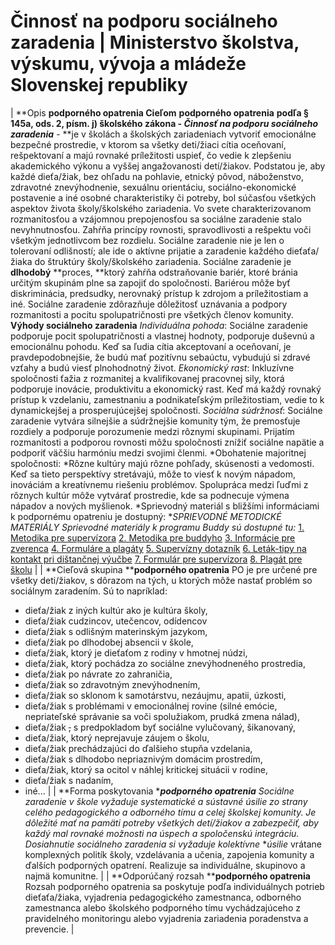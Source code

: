 # Činnosť na podporu sociálneho zaradenia | Ministerstvo školstva, výskumu, vývoja a mládeže Slovenskej republiky

|
**Opis ****podporného opatrenia**
**Cieľom**** ****podporného opatrenia**** **podľa § 145a, ods. 2, písm. j) školského zákona - *Činnosť na podporu sociálneho zaradenia*** - **je v školách a školských zariadeniach vytvoriť emocionálne bezpečné prostredie, v ktorom sa všetky deti/žiaci cítia oceňovaní, rešpektovaní a majú rovnaké príležitosti uspieť, čo vedie k zlepšeniu akademického výkonu a vyššej angažovanosti detí/žiakov. Podstatou je, aby každé dieťa/žiak, bez ohľadu na pohlavie, etnický pôvod, náboženstvo, zdravotné znevýhodnenie, sexuálnu orientáciu, sociálno-ekonomické postavenie a iné osobné charakteristiky či potreby, bol súčasťou všetkých aspektov života školy/školského zariadenia. Vo svete charakterizovanom rozmanitosťou a vzájomnou prepojenosťou sa sociálne zaradenie stalo nevyhnutnosťou. Zahŕňa princípy rovnosti, spravodlivosti a rešpektu voči všetkým jednotlivcom bez rozdielu. Sociálne zaradenie nie je len o tolerovaní odlišností; ale ide o aktívne prijatie a zaradenie každého dieťaťa/žiaka do štruktúry školy/školského zariadenia. Sociálne zaradenie je **dlhodobý** **proces, **ktorý zahŕňa odstraňovanie bariér, ktoré bránia určitým skupinám plne sa zapojiť do spoločnosti. Bariérou môže byť diskriminácia, predsudky, nerovnaký prístup k zdrojom a príležitostiam a iné. Sociálne zaradenie zdôrazňuje dôležitosť uznávania a podpory rozmanitosti a pocitu spolupatričnosti pre všetkých členov komunity.
**Výhody sociálneho zaradenia**
*Individuálna pohoda*: Sociálne zaradenie podporuje pocit spolupatričnosti a vlastnej hodnoty, podporuje duševnú a emocionálnu pohodu. Keď sa ľudia cítia akceptovaní a oceňovaní, je pravdepodobnejšie, že budú mať pozitívnu sebaúctu, vybudujú si zdravé vzťahy a budú viesť plnohodnotný život.
*Ekonomický rast*: Inkluzívne spoločnosti ťažia z rozmanitej a kvalifikovanej pracovnej sily, ktorá podporuje inovácie, produktivitu a ekonomický rast. Keď má každý rovnaký prístup k vzdelaniu, zamestnaniu a podnikateľským príležitostiam, vedie to k dynamickejšej a prosperujúcejšej spoločnosti.
*Sociálna súdržnosť*: Sociálne zaradenie vytvára silnejšie a súdržnejšie komunity tým, že premosťuje rozdiely a podporuje porozumenie medzi rôznymi skupinami. Prijatím rozmanitosti a podporou rovnosti môžu spoločnosti znížiť sociálne napätie a podporiť väčšiu harmóniu medzi svojimi členmi.
*Obohatenie majoritnej spoločnosti: *Rôzne kultúry majú rôzne pohľady, skúsenosti a vedomosti. Keď sa tieto perspektívy stretávajú, môže to viesť k novým nápadom, inováciám a kreatívnemu riešeniu problémov.
Spolupráca medzi ľuďmi z rôznych kultúr môže vytvárať prostredie, kde sa podnecuje výmena nápadov a nových myšlienok.
*Sprievodný materiál s bližšími informáciami k podpornému opatreniu je dostupný: **SPRIEVODNÉ METODICKÉ MATERIÁLY*
*Sprievodné materiály k programu Buddy sú dostupné tu:*
[1. Metodika pre supervízora](http://podporneopatrenia.minedu.sk/supervizor-v-programe-buddy/)
[2. Metodika pre buddyho](http://podporneopatrenia.minedu.sk/vitaj-v-programe-buddy/)
[3. Informácie pre zverenca](http://podporneopatrenia.minedu.sk/informacie-pre-zverenca/)
[4. Formuláre a plagáty](http://podporneopatrenia.minedu.sk/buddy-program-stan-sa-partakom-ci-partackou/)
[5. Supervízny dotazník](http://podporneopatrenia.minedu.sk/dotaznik-k-buddy-programu-ako-sa-vam-dari/)
[6. Leták-tipy na kontakt pri dištančnej výučbe](http://podporneopatrenia.minedu.sk/tipy-na-kontakt-so-zverencom-pri-distancnej-vyucbe/)
[7. Formulár pre supervízora](http://podporneopatrenia.minedu.sk/formular-pre-supervizora-pred-zaciatkom-buddy-programu-alebo-na-co-je-nutne-mysliet-dopredu/)
[8. Plagát pre školu](http://podporneopatrenia.minedu.sk/buddy-program-rovesnicka-podpora-v-skolach/)
|
|
**Cieľová skupina ****podporného opatrenia**
PO je pre určené pre všetky deti/žiakov, s dôrazom na tých, u ktorých môže nastať problém so sociálnym zaradením.
Sú to napríklad:
- dieťa/žiak z iných kultúr ako je kultúra školy,
- dieťa/žiak cudzincov, utečencov, odídencov
- dieťa/žiak s odlišným materinským jazykom,
- dieťa/žiak po dlhodobej absencii v škole,
- dieťa/žiak, ktorý je dieťaťom z rodiny v hmotnej núdzi,
- dieťa/žiak, ktorý pochádza zo sociálne znevýhodneného prostredia,
- dieťa/žiak po návrate zo zahraničia,
- dieťa/žiak so zdravotným znevýhodnením,
- dieťa/žiak so sklonom k samotárstvu, nezáujmu, apatii, úzkosti,
- dieťa/žiak s problémami v emocionálnej rovine (silné emócie, nepriateľské správanie sa voči spolužiakom, prudká zmena nálad),
- dieťa/žiak
~~,~~ s predpokladom byť sociálne vylučovaný, šikanovaný,
- dieťa/žiak, ktorý neprejavuje záujem o školu,
- dieťa/žiak prechádzajúci do ďalšieho stupňa vzdelania,
- dieťa/žiak s dlhodobo nepriaznivým domácim prostredím,
- dieťa/žiak, ktorý sa ocitol v náhlej kritickej situácii v rodine,
- dieťa/žiak s nadaním,
- iné...
|
|
**Forma poskytovania ****podporného opatrenia**
Sociálne zaradenie v škole vyžaduje *systematické a sústavné úsilie zo strany celého pedagogického a odborného tímu a celej školskej komunity*. Je dôležité mať na pamäti potreby všetkých detí/žiakov a zabezpečiť, aby každý mal rovnaké možnosti na úspech a spoločenskú integráciu. Dosiahnutie sociálneho zaradenia si vyžaduje *kolektívne** **úsilie* vrátane komplexných politík školy, vzdelávania a učenia, zapojenia komunity a ďalších podporných opatrení. Realizuje sa individuálne, skupinovo a najmä komunitne.
|
|
**Odporúčaný rozsah ****podporného opatrenia**
Rozsah podporného opatrenia sa poskytuje podľa individuálnych potrieb dieťaťa/žiaka, vyjadrenia pedagogického zamestnanca, odborného zamestnanca alebo školského podporného tímu vychádzajúceho z pravidelného monitoringu alebo vyjadrenia zariadenia poradenstva a prevencie.
|

